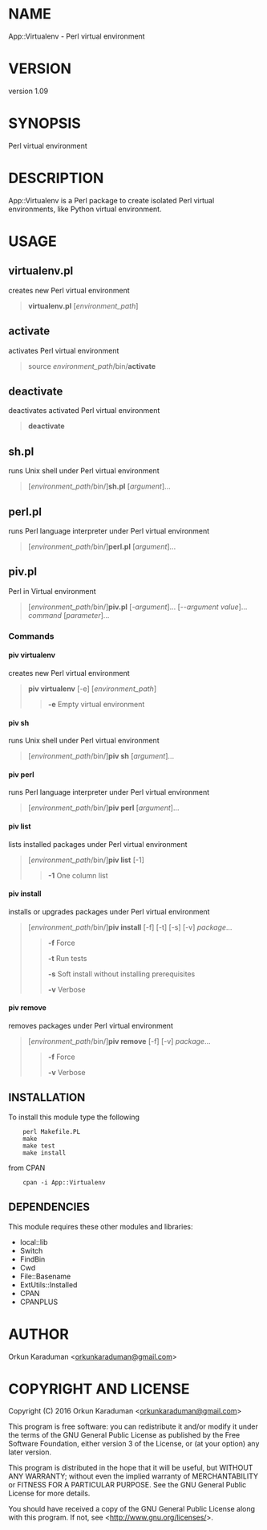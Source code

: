 # NAME

App::Virtualenv - Perl virtual environment

# VERSION

version 1.09

# SYNOPSIS

Perl virtual environment

# DESCRIPTION

App::Virtualenv is a Perl package to create isolated Perl virtual environments, like Python virtual environment.

# USAGE

## virtualenv.pl

creates new Perl virtual environment

> **virtualenv.pl** \[_environment\_path_\]

## activate

activates Perl virtual environment

> source _environment\_path_/bin/**activate**

## deactivate

deactivates activated Perl virtual environment

> **deactivate**

## sh.pl

runs Unix shell under Perl virtual environment

> \[_environment\_path_/bin/\]**sh.pl** \[_argument_\]...

## perl.pl

runs Perl language interpreter under Perl virtual environment

> \[_environment\_path_/bin/\]**perl.pl** \[_argument_\]...

## piv.pl

Perl in Virtual environment

> \[_environment\_path_/bin/\]**piv.pl** \[-_argument_\]... \[--_argument_ _value_\]... _command_ \[_parameter_\]...

### Commands

#### piv virtualenv

creates new Perl virtual environment

> **piv virtualenv** \[-e\] \[_environment\_path_\]
>
> > **-e** Empty virtual environment

#### piv sh

runs Unix shell under Perl virtual environment

> \[_environment\_path_/bin/\]**piv sh** \[_argument_\]...

#### piv perl

runs Perl language interpreter under Perl virtual environment

> \[_environment\_path_/bin/\]**piv perl** \[_argument_\]...

#### piv list

lists installed packages under Perl virtual environment

> \[_environment\_path_/bin/\]**piv list** \[-1\]
>
> > **-1** One column list

#### piv install

installs or upgrades packages under Perl virtual environment

> \[_environment\_path_/bin/\]**piv install** \[-f\] \[-t\] \[-s\] \[-v\] _package_...
>
> > **-f** Force
> >
> > **-t** Run tests
> >
> > **-s** Soft install without installing prerequisites
> >
> > **-v** Verbose

#### piv remove

removes packages under Perl virtual environment

> \[_environment\_path_/bin/\]**piv remove** \[-f\] \[-v\] _package_...
>
> > **-f** Force
> >
> > **-v** Verbose

## INSTALLATION

To install this module type the following

        perl Makefile.PL
        make
        make test
        make install

from CPAN

        cpan -i App::Virtualenv

## DEPENDENCIES

This module requires these other modules and libraries:

- local::lib
- Switch
- FindBin
- Cwd
- File::Basename
- ExtUtils::Installed
- CPAN
- CPANPLUS

# AUTHOR

Orkun Karaduman &lt;orkunkaraduman@gmail.com&gt;

# COPYRIGHT AND LICENSE

Copyright (C) 2016  Orkun Karaduman &lt;orkunkaraduman@gmail.com&gt;

This program is free software: you can redistribute it and/or modify
it under the terms of the GNU General Public License as published by
the Free Software Foundation, either version 3 of the License, or
(at your option) any later version.

This program is distributed in the hope that it will be useful,
but WITHOUT ANY WARRANTY; without even the implied warranty of
MERCHANTABILITY or FITNESS FOR A PARTICULAR PURPOSE.  See the
GNU General Public License for more details.

You should have received a copy of the GNU General Public License
along with this program.  If not, see &lt;http://www.gnu.org/licenses/&gt;.
